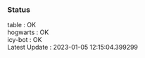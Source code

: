 ### Status


table : OK  
hogwarts : OK  
icy-bot : OK  
Latest Update : 2023-01-05 12:15:04.399299
